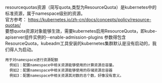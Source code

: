 resourcequotas资源（简写quota,类型为ResourceQuota）是kubernetes中的标准资源，属于namespace级别的资源。  
官方参考： https://kubernetes.io/zh-cn/docs/concepts/policy/resource-quotas/  
要想quota资源对象能够生效，需要kubernetes启用ResourceQuota，即kube-apiserver组件实例的--enable-admission-plugins
参数得包含ResourceQuota，kubeadm工具安装的kubernetes集群默认是没有启动的，我们得人为启动。
```
用于对namespace进行资源配额
  例如1：配置namespace中相关资源能够使用的计算资源总容量。
  例如2：配置namespace中相关资源能够使用的存储资源总容器
  例如3：配置namespace中相关资源其对数的总个数，好像没有意义。
```

